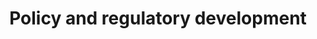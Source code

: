 ---
title: Policy and regulatory development
image: 49076fb5ede229d30d9bc2dedf9c2227bda08f0a.jpg
excerpt: Assistance in creating effective policies and regulations for emerging technologies
purchase_link: https://tinlake.com/
---